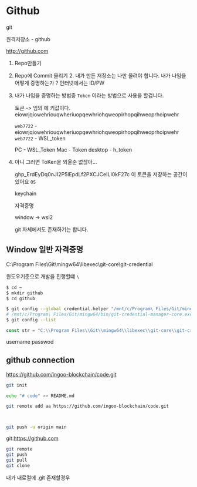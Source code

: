 # Github

git

원격저장소 - github

http://github.com

1. Repo만들기

2. Repo에 Commit 올리기 2. 내가 만든 저장소는 나만 올려야 합니다.
   내가 나임을 어떻게 증명하는가 ?
   인터넷에서는 ID/PW

3. 내가 나임을 증명하는 방법중 `Token` 이라는 방법으로 사용을 할겁니다.

    토큰 -> 임의 에 키값이다. eiowrjqiowehriouqwheriuopqewhriohqweopirhopqihweoprhoipwehr

    `web7722` - eiowrjqiowehriouqwheriuopqewhriohqweopirhopqihweoprhoipwehr
    `web7722` - WSL_token

    PC - WSL_Token
    Mac - Token
    desktop - h_token

4. 아니 그러면 ToKen을 외울순 없잖아...

    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
    이 토큰을 저장하는 공간이 있어요
    `OS`

    keychain

    자격증명

    window -> wsl2

    git 자체에서도 존재하기는 합니다.

## Window 일반 자격증명

C:\Program Files\Git\mingw64\libexec\git-core\git-credential

윈도우기준으로 개발을 진행할떄 `\`

```sh
$ cd ~
$ mkdir github
$ cd github

$ git config --global credential.helper "/mnt/c/Program\ Files/Git/mingw64/bin/git-credential-manager-core.exe"
# /mnt/c/Program\ Files/Git/mingw64/bin/git-credential-manager-core.exe
$ git config --list
```

```js
const str = "C:\\Program Files\\Git\\mingw64\\libexec\\git-core\\git-credential"
```

username
passwod

## github connection

https://github.com/ingoo-blockchain/code.git

```sh
git init

echo "# code" >> README.md

git remote add aa https://github.com/ingoo-blockchain/code.git



git push -u origin main
```

git:https://github.com

```sh
git remote
git push
git pull
git clone
```

내가 내로컬에 .git 존재할경우

```



```
